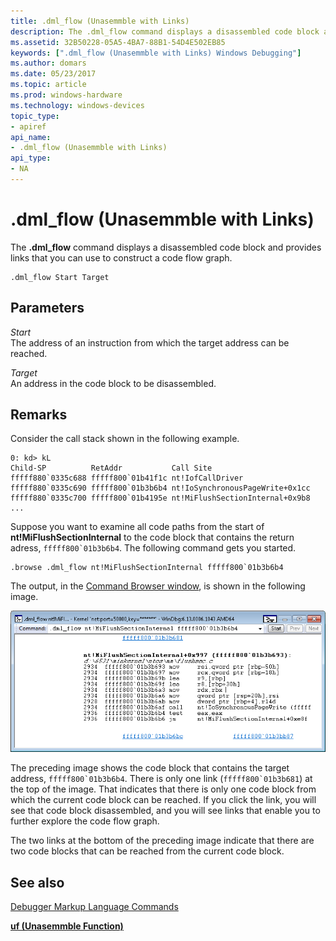 ```yaml
---
title: .dml_flow (Unasemmble with Links)
description: The .dml_flow command displays a disassembled code block and provides links that you can use to construct a code flow graph.
ms.assetid: 32B50228-05A5-4BA7-88B1-54D4E502EB85
keywords: [".dml_flow (Unasemmble with Links) Windows Debugging"]
ms.author: domars
ms.date: 05/23/2017
ms.topic: article
ms.prod: windows-hardware
ms.technology: windows-devices
topic_type:
- apiref
api_name:
- .dml_flow (Unasemmble with Links)
api_type:
- NA
---
```


# .dml\_flow (Unasemmble with Links)


The **.dml\_flow** command displays a disassembled code block and provides links that you can use to construct a code flow graph.

```
.dml_flow Start Target
```

## <span id="Parameters"></span><span id="parameters"></span><span id="PARAMETERS"></span>Parameters


<span id="Start"></span><span id="start"></span><span id="START"></span>*Start*  
The address of an instruction from which the target address can be reached.

<span id="Target"></span><span id="target"></span><span id="TARGET"></span>*Target*  
An address in the code block to be disassembled.

Remarks
-------

Consider the call stack shown in the following example.

```
0: kd> kL
Child-SP          RetAddr           Call Site
fffff880`0335c688 fffff800`01b41f1c nt!IofCallDriver
fffff880`0335c690 fffff800`01b3b6b4 nt!IoSynchronousPageWrite+0x1cc
fffff880`0335c700 fffff800`01b4195e nt!MiFlushSectionInternal+0x9b8
...
```

Suppose you want to examine all code paths from the start of **nt!MiFlushSectionInternal** to the code block that contains the return adress, `` fffff800`01b3b6b4 ``. The following command gets you started.

```
.browse .dml_flow nt!MiFlushSectionInternal fffff800`01b3b6b4
```

The output, in the [Command Browser window](command-browser-window.md), is shown in the following image.

![screen shot of .dml\-flow output](images/dmlflow01.png)

The preceding image shows the code block that contains the target address, `` fffff800`01b3b6b4 ``. There is only one link (`` fffff800`01b3b681 ``) at the top of the image. That indicates that there is only one code block from which the current code block can be reached. If you click the link, you will see that code block disassembled, and you will see links that enable you to further explore the code flow graph.

The two links at the bottom of the preceding image indicate that there are two code blocks that can be reached from the current code block.

## <span id="see_also"></span>See also


[Debugger Markup Language Commands](debugger-markup-language-commands.md)

[**uf (Unasemmble Function)**](uf--unassemble-function-.md)

 

 






